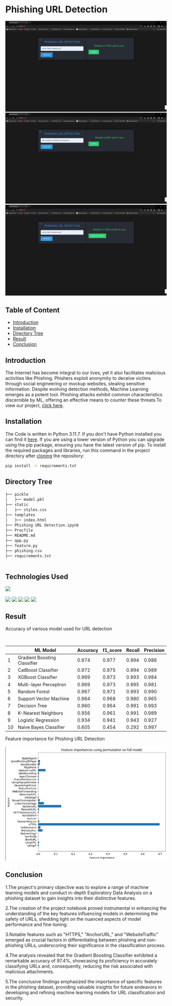 # Phishing URL Detection 
![image](https://github.com/AwesomeAA-01/WebGuardian-AI/blob/main/img-1.png)
![image](https://github.com/AwesomeAA-01/WebGuardian-AI/blob/main/img-2.png)
![image](https://github.com/AwesomeAA-01/WebGuardian-AI/blob/main/img-3.png)

## Table of Content
  * [Introduction](#introduction)
  * [Installation](#installation)
  * [Directory Tree](#directory-tree)
  * [Result](#result)
  * [Conclusion](#conclusion)


## Introduction

The Internet has become integral to our lives, yet it also facilitates malicious activities like Phishing. Phishers exploit anonymity to deceive victims through social engineering or mockup websites, stealing sensitive information. Despite evolving detection methods, Machine Learning emerges as a potent tool. Phishing attacks exhibit common characteristics discernible by ML, offering an effective means to counter these threats.To view our project, [click here](<https://colab.research.google.com/drive/18oVAKolNZUjU4XIgAiCryv-wQrY-K_xT?usp=sharing>).


## Installation
The Code is written in Python 3.11.7. If you don't have Python installed you can find it [here](https://www.python.org/downloads/). If you are using a lower version of Python you can upgrade using the pip package, ensuring you have the latest version of pip. To install the required packages and libraries, run this command in the project directory after [cloning](https://www.howtogeek.com/451360/how-to-clone-a-github-repository/) the repository:
```bash
pip install -r requirements.txt
```

## Directory Tree 
```
├── pickle
│   ├── model.pkl
├── static
│   ├── styles.css
├── templates
│   ├── index.html
├── Phishing URL Detection.ipynb
├── Procfile
├── README.md
├── app.py
├── feature.py
├── phishing.csv
├── requirements.txt


```

## Technologies Used

![](https://forthebadge.com/images/badges/made-with-python.svg)

[<img target="_blank" src="https://upload.wikimedia.org/wikipedia/commons/3/31/NumPy_logo_2020.svg" width=200>](https://numpy.org/doc/) [<img target="_blank" src="https://upload.wikimedia.org/wikipedia/commons/e/ed/Pandas_logo.svg" width=200>](https://pandas.pydata.org/pandas-docs/stable/reference/api/pandas.DataFrame.html)
[<img target="_blank" src="https://upload.wikimedia.org/wikipedia/commons/8/84/Matplotlib_icon.svg" width=100>](https://matplotlib.org/)
[<img target="_blank" src="https://scikit-learn.org/stable/_static/scikit-learn-logo-small.png" width=200>](https://scikit-learn.org/stable/) 
[<img target="_blank" src="https://encrypted-tbn0.gstatic.com/images?q=tbn:ANd9GcScq-xocLctL07Jy0tpR_p9w0Q42_rK1aAkNfW6sm3ucjFKWML39aaJPgdhadyCnEiK7vw&usqp=CAU" width=200>](https://flask.palletsprojects.com/en/2.0.x/) 

## Result

Accuracy of various model used for URL detection
<br>

<br>

||ML Model|	Accuracy|  	f1_score|	Recall|	Precision|
|---|---|---|---|---|---|
1|	Gradient Boosting Classifier|	0.974|	0.977|	0.994|	0.986|
2|	CatBoost Classifier|	        0.972|	0.975|	0.994|	0.989|
3|	XGBoost Classifier| 	        0.969|	0.973|	0.993|	0.984|
4|	Multi-layer Perceptron|	        0.969|	0.973|	0.995|	0.981|
5|	Random Forest|	                0.967|	0.971|	0.993|	0.990|
6|	Support Vector Machine|	        0.964|	0.968|	0.980|	0.965|
7|	Decision Tree|      	        0.960|	0.964|	0.991|	0.993|
8|	K-Nearest Neighbors|        	0.956|	0.961|	0.991|	0.989|
9|	Logistic Regression|        	0.934|	0.941|	0.943|	0.927|
10|	Naive Bayes Classifier|     	0.605|	0.454|	0.292|	0.997|

Feature importance for Phishing URL Detection 
<br><br>
![image](https://github.com/AwesomeAA-01/WebGuardian-AI/blob/main/img-4.png)




## Conclusion
1.The project's primary objective was to explore a range of machine learning models and conduct in-depth Exploratory Data Analysis on a phishing dataset to gain insights into their distinctive features.

2.The creation of the project notebook proved instrumental in enhancing the understanding of the key features influencing models in determining the safety of URLs, shedding light on the nuanced aspects of model performance and fine-tuning.

3.Notable features such as "HTTPS," "AnchorURL," and "WebsiteTraffic" emerged as crucial factors in differentiating between phishing and non-phishing URLs, underscoring their significance in the classification process.

4.The analysis revealed that the Gradient Boosting Classifier exhibited a remarkable accuracy of 97.4%, showcasing its proficiency in accurately classifying URLs and, consequently, reducing the risk associated with malicious attachments.

5.The conclusive findings emphasized the importance of specific features in the phishing dataset, providing valuable insights for future endeavors in developing and refining machine learning models for URL classification and security.
